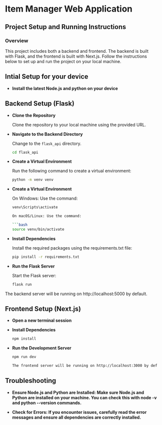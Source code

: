 # Item Manager Web Application

## Project Setup and Running Instructions

### Overview

This project includes both a backend and frontend. The backend is built with Flask, and the frontend is built with Next.js. Follow the instructions below to set up and run the project on your local machine.

## Intial Setup for your device

- **Install the latest Node.js and python on your device**

## Backend Setup (Flask)

- **Clone the Repository**

  Clone the repository to your local machine using the provided URL.

- **Navigate to the Backend Directory**

  Change to the `flask_api` directory.

  ```bash
  cd flask_api

- **Create a Virtual Environment**

  Run the following command to create a virtual environment:
  
  ```bash
  python -m venv venv

- **Create a Virtual Environment**

  On Windows: Use the command:

  ```bash
  venv\Scripts\activate

  On macOS/Linux: Use the command:

  ```bash
  source venv/bin/activate

- **Install Dependencies**

  Install the required packages using the requirements.txt file:

  ```bash
  pip install -r requirements.txt

- **Run the Flask Server**
  
  Start the Flask server:
  
  ```bash
  flask run

The backend server will be running on http://localhost:5000 by default.

## Frontend Setup (Next.js)

- **Open a new terminal session**

- **Install Dependencies**

  ```bash
  npm install

- **Run the Development Server**
 
  ```bash
  npm run dev

  The frontend server will be running on http://localhost:3000 by default.

## Troubleshooting

  - **Ensure Node.js and Python are Installed: Make sure Node.js and Python are installed on your machine. You can check this with node -v and python --version commands.**

  - **Check for Errors: If you encounter issues, carefully read the error messages and ensure all dependencies are correctly installed.**
 